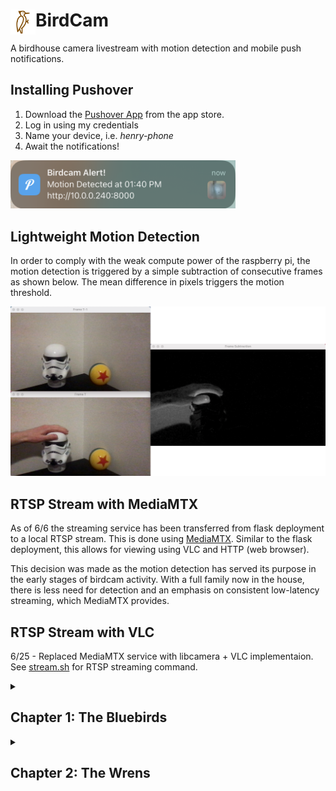 # BirdCam <img style='float: left;' src='media/bird72.png' width='40'>
A birdhouse camera livestream with motion detection and mobile push notifications.

## Installing Pushover

1. Download the [Pushover App](https://apps.apple.com/us/app/pushover-notifications/id506088175?ls=1) from the app store.
2. Log in using my credentials
3.  Name your device, i.e. *henry-phone*
4. Await the notifications!

<img src='media/push_notif.png' width='360'>

## Lightweight Motion Detection

In order to comply with the weak compute power of the raspberry pi, the motion detection is triggered by a simple subtraction of consecutive frames as shown below. The mean difference in pixels triggers the motion threshold.

<img src='media/light_modec.png'>

## RTSP Stream with MediaMTX
As of 6/6 the streaming service has been transferred from flask deployment to a local RTSP stream. This is done using [MediaMTX](https://github.com/bluenviron/mediamtx). Similar to the flask deployment, this allows for viewing using VLC and HTTP (web browser).

This decision was made as the motion detection has served its purpose in the early stages of birdcam activity. With a full family now in the house, there is less need for detection and an emphasis on consistent low-latency streaming, which MediaMTX provides.

## RTSP Stream with VLC

6/25 - Replaced MediaMTX service with libcamera + VLC implementaion. See [stream.sh](https://github.com/henrynoyes/birdcam/blob/master/stream.sh) for RTSP streaming command.

<details>

<summary><h2>Chapter 1: The Bluebirds</h2></summary>

## Update 5/24

The birdcam has its first visitor. Caught perfectly by the motion detection :D

<img src='media/visitor.jpeg' width='480'>

## Update 5/27

Sneak peek of nest construction

<img src='media/construction.gif' width='480'>

## Update 6/6

Eggcellent news, we are housing a [bluebird](https://en.wikipedia.org/wiki/Eastern_bluebird) family

<img src='media/eggcellent.jpg' width='480'>

## Update 6/18

The babies have escaped their eggs

<img src='media/hatch.gif' width='480'>

## Update 6/20

More baby action + mini afros

<img src='media/scream.gif' width='480'>

## Update 6/25

They are growing up fast and attempting to open their eyes

<img src='media/squint.gif' width='480'>

## Update 7/1

Full family of feathers

<img src='media/fam.gif' width='480'>

## Update 7/5 

4 of the babies have officially left the nest! Only a single runt remains with mama...

<img src='media/runt.jpg' width='480'> 

## Update 7/6

Success!! All the fledglings are flying out in the backyard

<img src='media/empty.jpg' width='480'> 

Until the next family arrives...

</details>

<details>

<summary><h2>Chapter 2: The Wrens</h2></summary>

## Update 7/19

The bluebird nest was cleared out and a female [carolina wren](https://en.wikipedia.org/wiki/Carolina_wren) is our newest inhabitant. The four eggs were laid a few days ago and will take another week or so to hatch.

<img src='media/wren-eggs.gif' width='480'>

## Update 8/10

Some shots of the three baby wrens. Unfortunately one of the eggs did not hatch. The trio is fledging quickly!

<img src='media/wren_feed.gif' width='480'>


</details>

